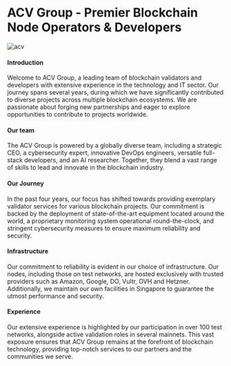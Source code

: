 # ACV Group - Premier Blockchain Node Operators & Developers

![acv](https://github.com/ACV-Group-Blockchain-Node-Operators/Docs/assets/90826754/61d2c0e6-2076-46c9-a013-31d769f7a9ee)


#### Introduction

Welcome to ACV Group, a leading team of blockchain validators and developers with extensive experience in the technology and IT sector. Our journey spans several years, during which we have significantly contributed to diverse projects across multiple blockchain ecosystems. We are passionate about forging new partnerships and eager to explore opportunities to contribute to projects worldwide.

#### Our team

The ACV Group is powered by a globally diverse team, including a strategic CEO, a cybersecurity expert, innovative DevOps engineers, versatile full-stack developers, and an AI researcher. Together, they blend a vast range of skills to lead and innovate in the blockchain industry.

#### Our Journey

In the past four years, our focus has shifted towards providing exemplary validator services for various blockchain projects. Our commitment is backed by the deployment of state-of-the-art equipment located around the world, a proprietary monitoring system operational round-the-clock, and stringent cybersecurity measures to ensure maximum reliability and security.

#### Infrastructure

Our commitment to reliability is evident in our choice of infrastructure. Our nodes, including those on test networks, are hosted exclusively with trusted providers such as Amazon, Google, DO, Vultr, OVH and Hetzner. Additionally, we maintain our own facilities in Singapore to guarantee the utmost performance and security.

#### Experience

Our extensive experience is highlighted by our participation in over 100 test networks, alongside active validation roles in several mainnets. This vast exposure ensures that ACV Group remains at the forefront of blockchain technology, providing top-notch services to our partners and the communities we serve.

